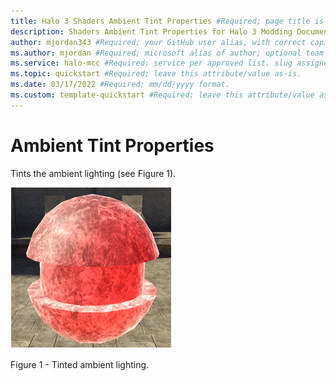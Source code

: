 ```yaml
---
title: Halo 3 Shaders Ambient Tint Properties #Required; page title is displayed in search results. Include the brand.
description: Shaders Ambient Tint Properties for Halo 3 Modding Documentation. #Required; article description that is displayed in search results. 
author: mjordan343 #Required; your GitHub user alias, with correct capitalization.
ms.author: mjordan #Required; microsoft alias of author; optional team alias.
ms.service: halo-mcc #Required; service per approved list. slug assigned by ACOM.
ms.topic: quickstart #Required; leave this attribute/value as-is.
ms.date: 03/17/2022 #Required; mm/dd/yyyy format.
ms.custom: template-quickstart #Required; leave this attribute/value as-is.
---
```


# Ambient Tint Properties

Tints the ambient lighting (see Figure 1).

![Glowing object showing a red glow due to tinting the ambient lighting.](./media/H3_Shaders_AmbientTint.png)

Figure 1 - Tinted ambient lighting.
